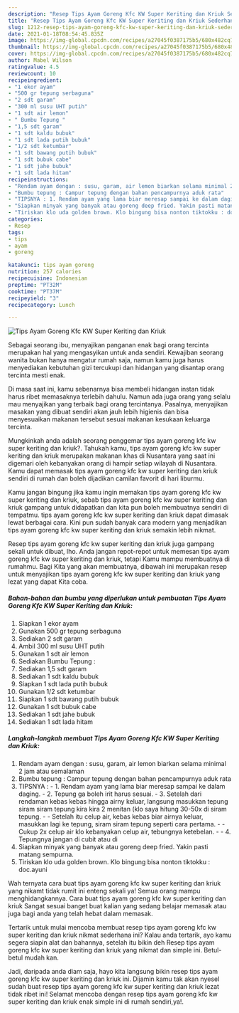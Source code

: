 ```yaml
---
description: "Resep Tips Ayam Goreng Kfc KW Super Keriting dan Kriuk Sederhana dan Mudah Dibuat"
title: "Resep Tips Ayam Goreng Kfc KW Super Keriting dan Kriuk Sederhana dan Mudah Dibuat"
slug: 1212-resep-tips-ayam-goreng-kfc-kw-super-keriting-dan-kriuk-sederhana-dan-mudah-dibuat
date: 2021-01-18T08:54:45.835Z
image: https://img-global.cpcdn.com/recipes/a27045f0387175b5/680x482cq70/tips-ayam-goreng-kfc-kw-super-keriting-dan-kriuk-foto-resep-utama.jpg
thumbnail: https://img-global.cpcdn.com/recipes/a27045f0387175b5/680x482cq70/tips-ayam-goreng-kfc-kw-super-keriting-dan-kriuk-foto-resep-utama.jpg
cover: https://img-global.cpcdn.com/recipes/a27045f0387175b5/680x482cq70/tips-ayam-goreng-kfc-kw-super-keriting-dan-kriuk-foto-resep-utama.jpg
author: Mabel Wilson
ratingvalue: 4.5
reviewcount: 10
recipeingredient:
- "1 ekor ayam"
- "500 gr tepung serbaguna"
- "2 sdt garam"
- "300 ml susu UHT putih"
- "1 sdt air lemon"
- " Bumbu Tepung "
- "1,5 sdt garam"
- "1 sdt kaldu bubuk"
- "1 sdt lada putih bubuk"
- "1/2 sdt ketumbar"
- "1 sdt bawang putih bubuk"
- "1 sdt bubuk cabe"
- "1 sdt jahe bubuk"
- "1 sdt lada hitam"
recipeinstructions:
- "Rendam ayam dengan : susu, garam, air lemon biarkan selama minimal 2 jam atau semalaman"
- "Bumbu tepung : Campur tepung dengan bahan pencampurnya aduk rata"
- "TIPSNYA : 1. Rendam ayam yang lama biar meresap sampai ke dalam daging. 2. Tepung ga boleh irit harus sesuai. 3. Setelah dari rendaman kebas kebas hingga airny keluar, langsung masukkan tepung siram siram tepung kira kira 2 menitan (klo saya hitung 30-50x di siram tepung.  Setelah itu celup air, kebas kebas biar airnya keluar, masukkan lagi ke tepung, siram siram tepung seperti cara pertama.  Cukup 2x celup air klo kebanyakan celup air, tebungnya ketebelan.  4. Tepungnya jangan di cubit atau di"
- "Siapkan minyak yang banyak atau goreng deep fried. Yakin pasti matang sempurna."
- "Tiriskan klo uda golden brown. Klo bingung bisa nonton tiktokku : doc.ayuni"
categories:
- Resep
tags:
- tips
- ayam
- goreng

katakunci: tips ayam goreng 
nutrition: 257 calories
recipecuisine: Indonesian
preptime: "PT32M"
cooktime: "PT37M"
recipeyield: "3"
recipecategory: Lunch

---
```



![Tips Ayam Goreng Kfc KW Super Keriting dan Kriuk](https://img-global.cpcdn.com/recipes/a27045f0387175b5/680x482cq70/tips-ayam-goreng-kfc-kw-super-keriting-dan-kriuk-foto-resep-utama.jpg)

Sebagai seorang ibu, menyajikan panganan enak bagi orang tercinta merupakan hal yang mengasyikan untuk anda sendiri. Kewajiban seorang  wanita bukan hanya mengatur rumah saja, namun kamu juga harus menyediakan kebutuhan gizi tercukupi dan hidangan yang disantap orang tercinta mesti enak.

Di masa  saat ini, kamu sebenarnya bisa membeli hidangan instan tidak harus ribet memasaknya terlebih dahulu. Namun ada juga orang yang selalu mau menyajikan yang terbaik bagi orang tercintanya. Pasalnya, menyajikan masakan yang dibuat sendiri akan jauh lebih higienis dan bisa menyesuaikan makanan tersebut sesuai makanan kesukaan keluarga tercinta. 



Mungkinkah anda adalah seorang penggemar tips ayam goreng kfc kw super keriting dan kriuk?. Tahukah kamu, tips ayam goreng kfc kw super keriting dan kriuk merupakan makanan khas di Nusantara yang saat ini digemari oleh kebanyakan orang di hampir setiap wilayah di Nusantara. Kamu dapat memasak tips ayam goreng kfc kw super keriting dan kriuk sendiri di rumah dan boleh dijadikan camilan favorit di hari liburmu.

Kamu jangan bingung jika kamu ingin memakan tips ayam goreng kfc kw super keriting dan kriuk, sebab tips ayam goreng kfc kw super keriting dan kriuk gampang untuk didapatkan dan kita pun boleh membuatnya sendiri di tempatmu. tips ayam goreng kfc kw super keriting dan kriuk dapat dimasak lewat berbagai cara. Kini pun sudah banyak cara modern yang menjadikan tips ayam goreng kfc kw super keriting dan kriuk semakin lebih nikmat.

Resep tips ayam goreng kfc kw super keriting dan kriuk juga gampang sekali untuk dibuat, lho. Anda jangan repot-repot untuk memesan tips ayam goreng kfc kw super keriting dan kriuk, tetapi Kamu mampu membuatnya di rumahmu. Bagi Kita yang akan membuatnya, dibawah ini merupakan resep untuk menyajikan tips ayam goreng kfc kw super keriting dan kriuk yang lezat yang dapat Kita coba.

<!--inarticleads1-->

##### Bahan-bahan dan bumbu yang diperlukan untuk pembuatan Tips Ayam Goreng Kfc KW Super Keriting dan Kriuk:

1. Siapkan 1 ekor ayam
1. Gunakan 500 gr tepung serbaguna
1. Sediakan 2 sdt garam
1. Ambil 300 ml susu UHT putih
1. Gunakan 1 sdt air lemon
1. Sediakan  Bumbu Tepung :
1. Sediakan 1,5 sdt garam
1. Sediakan 1 sdt kaldu bubuk
1. Siapkan 1 sdt lada putih bubuk
1. Gunakan 1/2 sdt ketumbar
1. Siapkan 1 sdt bawang putih bubuk
1. Gunakan 1 sdt bubuk cabe
1. Sediakan 1 sdt jahe bubuk
1. Sediakan 1 sdt lada hitam




<!--inarticleads2-->

##### Langkah-langkah membuat Tips Ayam Goreng Kfc KW Super Keriting dan Kriuk:

1. Rendam ayam dengan : susu, garam, air lemon biarkan selama minimal 2 jam atau semalaman
1. Bumbu tepung : Campur tepung dengan bahan pencampurnya aduk rata
1. TIPSNYA : - 1. Rendam ayam yang lama biar meresap sampai ke dalam daging. - 2. Tepung ga boleh irit harus sesuai. - 3. Setelah dari rendaman kebas kebas hingga airny keluar, langsung masukkan tepung siram siram tepung kira kira 2 menitan (klo saya hitung 30-50x di siram tepung. -  - Setelah itu celup air, kebas kebas biar airnya keluar, masukkan lagi ke tepung, siram siram tepung seperti cara pertama. -  - Cukup 2x celup air klo kebanyakan celup air, tebungnya ketebelan. -  - 4. Tepungnya jangan di cubit atau di
1. Siapkan minyak yang banyak atau goreng deep fried. Yakin pasti matang sempurna.
1. Tiriskan klo uda golden brown. Klo bingung bisa nonton tiktokku : doc.ayuni




Wah ternyata cara buat tips ayam goreng kfc kw super keriting dan kriuk yang nikamt tidak rumit ini enteng sekali ya! Semua orang mampu menghidangkannya. Cara buat tips ayam goreng kfc kw super keriting dan kriuk Sangat sesuai banget buat kalian yang sedang belajar memasak atau juga bagi anda yang telah hebat dalam memasak.

Tertarik untuk mulai mencoba membuat resep tips ayam goreng kfc kw super keriting dan kriuk nikmat sederhana ini? Kalau anda tertarik, ayo kamu segera siapin alat dan bahannya, setelah itu bikin deh Resep tips ayam goreng kfc kw super keriting dan kriuk yang nikmat dan simple ini. Betul-betul mudah kan. 

Jadi, daripada anda diam saja, hayo kita langsung bikin resep tips ayam goreng kfc kw super keriting dan kriuk ini. Dijamin kamu tak akan nyesel sudah buat resep tips ayam goreng kfc kw super keriting dan kriuk lezat tidak ribet ini! Selamat mencoba dengan resep tips ayam goreng kfc kw super keriting dan kriuk enak simple ini di rumah sendiri,ya!.

